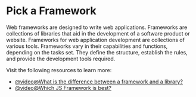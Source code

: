 # Pick a Framework

Web frameworks are designed to write web applications. Frameworks are collections of libraries that aid in the development of a software product or website. Frameworks for web application development are collections of various tools. Frameworks vary in their capabilities and functions, depending on the tasks set. They define the structure, establish the rules, and provide the development tools required.

Visit the following resources to learn more:

- [@video@What is the difference between a framework and a library?](https://www.youtube.com/watch?v=D_MO9vIRBcA)
- [@video@Which JS Framework is best?](https://www.youtube.com/watch?v=cuHDQhDhvPE)
